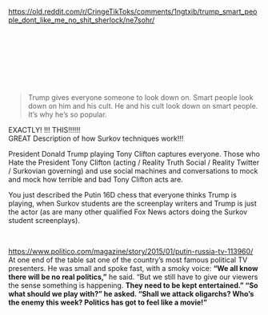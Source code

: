 https://old.reddit.com/r/CringeTikToks/comments/1ngtxib/trump_smart_people_dont_like_me_no_shit_sherlock/ne7sohr/

&nbsp;

&nbsp;

&nbsp;

&nbsp;

> Trump gives everyone someone to look down on. Smart people look down on him and his cult. He and his cult look down on smart people. It’s why he’s so popular. 

EXACTLY! !!! THIS!!!!!!    
GREAT Description of how Surkov techniques work!!! 

President Donald Trump playing Tony Clifton captures everyone. Those who Hate the President Tony Clifton (acting / Reality Truth Social / Reality Twitter / Surkovian governing) and use social machines and conversations to mock and mock how terrible and bad Tony Clifton acts are.

You just described the Putin 16D chess that everyone thinks Trump is playing, when Surkov students are the screenplay writers and Trump is just the actor (as are many other qualified Fox News actors doing the Surkov student screenplays).

&nbsp;

https://www.politico.com/magazine/story/2015/01/putin-russia-tv-113960/       
At one end of the table sat one of the country’s most famous political TV presenters. He was small and spoke fast, with a smoky voice: **“We all know there will be no real politics,”** he said. “But we still have to give our viewers the sense something is happening. **They need to be kept entertained.” “So what should we play with?” he asked. “Shall we attack oligarchs? Who’s the enemy this week? Politics has got to feel like a movie!”**
